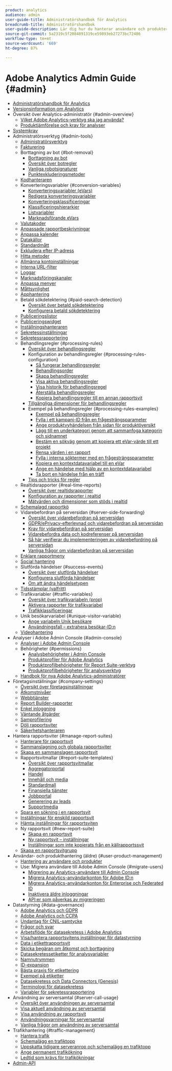 ```yaml
---
product: analytics
audience: admin
user-guide-title: Administratörshandbok för Analytics
breadcrumb-title: Administratörshandbok
user-guide-description: Lär dig hur du hanterar användare och produkter i Experience Cloud, konfigurerar rapportsviter med mera.
source-git-commit: 5a2319c5f2084891319ce59893eb27273bc72486
workflow-type: tm+mt
source-wordcount: '669'
ht-degree: 87%

---
```



# Adobe Analytics Admin Guide {#admin}

+ [Administratörshandbok för Analytics](home.md)
+ [Versionsinformation om Analytics](https://experienceleague.adobe.com/docs/analytics/release-notes/latest.html)
+ Översikt över Analytics-administratör {#admin-overview}
   + [Vilket Adobe Analytics-verktyg ska jag använda?](c-analytics-product-comparison/which-analytics-tool.md)
   + [Produktjämförelse och krav för analyser](c-analytics-product-comparison/analytics-product-comparison.md)
+ [Systemkrav](sys-reqs.md)
+ Administratörsverktyg {#admin-tools}
   + [Administratörsverktyg](admin/c-admin-tools.md)
   + [Fakturering](admin/billing-admin.md)
   + Borttagning av bot {#bot-removal}
      + [Borttagning av bot](admin/bot-removal/bot-removal.md)
      + [Översikt över botregler](admin/bot-removal/bot-rules.md)
      + [Vanliga robotsignaturer](admin/bot-removal/bot-signatures.md)
      + [Punktexkluderingsmetoder](admin/bot-removal/bot-exclusion-methods.md)
   + [Kodhanteraren](admin/code-manager-admin.md)
   + Konverteringsvariabler {#conversion-variables}
      + [Konverteringsvariabler (eVars)](admin/conversion-var-admin/conversion-var-admin.md)
      + [Redigera konverteringsvariabler](admin/conversion-var-admin/t-conversion-variables-admin.md)
      + [Konverteringsklassificeringar](admin/conversion-var-admin/conversion-classifications.md)
      + [Klassificeringshierarkier](admin/conversion-var-admin/classification-hierarchies.md)
      + [Listvariabler](admin/conversion-var-admin/list-var-admin.md)
      + [Marknadsförande eVars](admin/conversion-var-admin/merchandising-evars.md)
   + [Valutakoder](admin/currency.md)
   + [Anpassade rapportbeskrivningar](admin/custom-desc-admin.md)
   + [Anpassa kalender](admin/custom-calendar.md)
   + [Datakällor](admin/data-sources.md)
   + [Standardmått](admin/default-metrics.md)
   + [Exkludera efter IP-adress](admin/exclude-ip.md)
   + [Hitta metoder](admin/finding-methods.md)
   + [Allmänna kontoinställningar](admin/general-acct-settings-admin.md)
   + [Interna URL-filter](admin/internal-url-filter-admin.md)
   + [Loggar](admin/logs.md)
   + [Marknadsföringskanaler](admin/marketing-channels-admin.md)
   + [Anpassa menyer](admin/customize-menus.md)
   + [Måttsynlighet](admin/metric-visibility.md)
   + [Apphantering](admin/mobile-management.md)
   + Betald sökdetektering {#paid-search-detection}
      + [Översikt över betald sökdetektering](admin/paid-search-detection/paid-search-detection.md)
      + [Konfigurera betald sökdetektering](admin/paid-search-detection/t-paid-search-detection.md)
   + [Publiceringslistor](admin/publishing-list.md)
   + [Publiceringswidget](admin/publishing-widgets-admin.md)
   + [Inställningshanteraren](admin/preferences-manager.md)
   + [Sekretessinställningar](admin/privacy-settings.md)
   + [Sekretessrapportering](admin/privacy-reporting.md)
   + Behandlingsregler {#processing-rules}
      + [Översikt över behandlingsregler](admin/c-processing-rules/processing-rules.md)
      + Konfiguration av behandlingsregler {#processing-rules-configuration}
         + [Så fungerar behandlingsregler](admin/c-processing-rules/c-processing-rules-configuration/processing-rules-about.md)
         + [Behandlingsorder](admin/c-processing-rules/c-processing-rules-configuration/processing-rule-order.md)
         + [Skapa behandlingsregler](admin/c-processing-rules/c-processing-rules-configuration/t-processing-rules.md)
         + [Visa aktiva behandlingsregler](admin/c-processing-rules/c-processing-rules-configuration/t-processing-rules-view.md)
         + [Visa historik för behandlingsregel](admin/c-processing-rules/c-processing-rules-configuration/t-processing-rule-view-history.md)
         + [Återställa behandlingsregler](admin/c-processing-rules/c-processing-rules-configuration/t-processing-rules-restore.md)
         + [Kopiera behandlingsregler till en annan rapportsvit](admin/c-processing-rules/c-processing-rules-configuration/t-processing-rules-copy-to-rs.md)
      + [Tillgängliga dimensioner för behandlingsregler](admin/c-processing-rules/processing-rule-dimensions.md)
      + Exempel på behandlingsregler {#processing-rules-examples}
         + [Exempel på behandlingsregler](admin/c-processing-rules/processing-rules-examples/processing-rules-examples.md)
         + [Fylla i ett kampanj-ID från en frågesträngsparameter](admin/c-processing-rules/processing-rules-examples/processing-rules-populate-campaign-id.md)
         + [Ange produktvyhändelsen från sidan för produktöversikt](admin/c-processing-rules/processing-rules-examples/setting-the-product-view-event.md)
         + [Lägg till en underkategori genom att sammanfoga kategorin och sidnamnet](admin/c-processing-rules/processing-rules-examples/subcategory-concatenating.md)
         + [Bestäm en sökväg genom att kopiera ett eVar-värde till ett projekt](admin/c-processing-rules/processing-rules-examples/processing-rules-determining-path.md)
         + [Rensa värden i en rapport](admin/c-processing-rules/processing-rules-examples/clean-up-values-in-a-report.md)
         + [Fylla i interna söktermer med en frågesträngsparameter](admin/c-processing-rules/processing-rules-examples/processing-rules-populating-internal-search.md)
         + [Kopiera en kontextdatavariabel till en eVar](admin/c-processing-rules/processing-rules-examples/processing-rules-copy-context-data.md)
         + [Ange en händelse med hjälp av en kontextdatavariabel](admin/c-processing-rules/processing-rules-examples/processing-rules-copy-context-data-event.md)
         + [Ta bort en händelse från en träff](admin/c-processing-rules/processing-rules-examples/processing-rules-remove-event.md)
      + [Tips och tricks för regler](admin/c-processing-rules/processing-rules-tips.md)
   + Realtidsrapporter {#real-time-reports}
      + [Översikt över realtidsrapporter](admin/realtime/realtime.md)
      + [Konfiguration av rapporter i realtid](admin/realtime/t-realtime-admin.md)
      + [Mätvärden och dimensioner som stöds i realtid](admin/realtime/realtime-metrics.md)
   + [Schemalagd rapportkö](admin/scheduled-reports-admin.md)
   + Vidarebefordran på serversidan {#server-side-forwarding}
      + [Översikt över vidarebefordran på serversidan](admin/c-server-side-forwarding/ssf.md)
      + [GDPR/ePrivacy-efterlevnad och vidarebefordran på serversidan](admin/c-server-side-forwarding/ssf-gdpr.md)
      + [Krav för vidarebefordran på serversidan](admin/c-server-side-forwarding/ssf-requirements.md)
      + [Vidarebefordra data och kodreferenser på serversidan](admin/c-server-side-forwarding/ssf-reference.md)
      + [Så här verifierar du implementeringen av vidarebefordring på serversidan](admin/c-server-side-forwarding/ssf-verify.md)
      + [Vanliga frågor om vidarebefordran på serversidan](admin/c-server-side-forwarding/ssf-faq.md)
   + [Enklare rapportmeny](admin/t-simplified-menu.md)
   + [Social hantering](admin/social-management.md)
   + Slutförda händelser {#success-events}
      + [Översikt över slutförda händelser](admin/c-success-events/success-event.md)
      + [Konfigurera slutförda händelser](admin/c-success-events/t-success-events.md)
      + [Om att ändra händelsetypen](admin/c-success-events/event-type.md)
   + [Tidsstämplar (valfritt)](admin/timestamp-optional.md)
   + Trafikvariabler {#traffic-variables}
      + [Översikt över trafikvariabeln (prop)](admin/c-traffic-variables/traffic-var.md)
      + [Aktivera rapporter för trafikvariabel](admin/c-traffic-variables/t-traffic-variable.md)
      + [Trafikklassificeringar](admin/c-traffic-variables/traffic-classifications.md)
   + Unik besökarvariabel {#unique-visitor-variable}
      + [Ange variabeln Unik besökare](admin/unique-visitor-variable-admin/t-unique-visitor-variable.md)
      + [Användningsfall – extrahera besökar-ID:n](admin/unique-visitor-variable-admin/extract-visitorids-usecase.md)
   + [Videohantering](admin/video-management.md)
+ Analyser i Adobe Admin Console {#admin-console}
   + [Analyser i Adobe Admin Console](admin-console/home.md)
   + Behörigheter {#permissions}
      + [Analysbehörigheter i Admin Console](admin-console/permissions/summary-tables.md)
      + [Produktprofiler för Adobe Analytics](admin-console/permissions/product-profile.md)
      + [Produktprofilbehörigheter för Report Suite-verktyg](admin-console/permissions/report-suite-tools.md)
      + [Produktprofilbehörigheter för analysverktyg](admin-console/permissions/analytics-tools.md)
   + [Handbok för nya Adobe Analytics-administratörer](admin-console/first-admin-guide.md)
+ Företagsinställningar {#company-settings}
   + [Översikt över företagsinställningar](company/c-company-settings.md)
   + [Åtkomstnivåer](company/feature-access-levels.md)
   + [Webbtjänster](company/web-services-admin.md)
   + [Report Builder-rapporter](company/report-builder-reports-admin.md)
   + [Enkel inloggning](company/single-signon-admin.md)
   + [Väntande åtgärder](company/pending-actions-admin.md)
   + [Samprofilering](company/co-branding-admin.md)
   + [Dölj rapportsviter](company/c-hide-report-suites.md)
   + [Säkerhetshanteraren](company/security-manager.md)
+ Hantera rapportsviter {#manage-report-suites}
   + [Hanterare för rapportsvit](c-manage-report-suites/report-suites-admin.md)
   + [Sammanslagning och globala rapportsviter](c-manage-report-suites/rollup-report-suite.md)
   + [Skapa en sammanslagen rapportsvit](c-manage-report-suites/t-rollups.md)
   + Rapportsvitmallar {#report-suite-templates}
      + [Översikt över rapportsvitmallar](c-manage-report-suites/c-report-suite-templates/report-suite-templates.md)
      + [Aggregatorportal](c-manage-report-suites/c-report-suite-templates/aggregator-portal.md)
      + [Handel](c-manage-report-suites/c-report-suite-templates/commerce-admin.md)
      + [Innehåll och media](c-manage-report-suites/c-report-suite-templates/content-media.md)
      + [Standardmall](c-manage-report-suites/c-report-suite-templates/default-rs-template.md)
      + [Finansiella tjänster](c-manage-report-suites/c-report-suite-templates/financial-services.md)
      + [Jobbportal](c-manage-report-suites/c-report-suite-templates/job-portal.md)
      + [Generering av leads](c-manage-report-suites/c-report-suite-templates/lead-generation.md)
      + [Supportmedia](c-manage-report-suites/c-report-suite-templates/support-media.md)
   + [Spara en sökning i en rapportsvit](c-manage-report-suites/t-report-suite-saved-search.md)
   + [Inställningar för enskild rapportsvit](c-manage-report-suites/individual-rs-settings.md)
   + [Hämta inställningar för rapportsviten](c-manage-report-suites/t-download-rs-settings.md)
   + Ny rapportsvit {#new-report-suite}
      + [Skapa en rapportsvit](c-manage-report-suites/c-new-report-suite/t-create-a-report-suite.md)
      + [Ny rapportsvit – inställningar](c-manage-report-suites/c-new-report-suite/new-report-suite.md)
      + [Inställningar som inte kopierats från en källrapportssvit](c-manage-report-suites/c-new-report-suite/settings-not-copied-from-rs.md)
   + [Skapa en rapportsvitgrupp](c-manage-report-suites/t-create-rs-group.md)
+ Användar- och produkthantering (äldre) {#user-product-management}
   + [Hantering av användare och produkter](user-management2/user-management.md)
   + Use: Migrera användare till Adobe Admin Console {#migrate-users}
      + [Migrering av Analytics-användare till Admin Console](user-management2/user-migration/c-migration-tool.md)
      + [Migrera Analytics-användarkonton för Adobe ID:n](user-management2/user-migration/t-migrate-users.md)
      + [Migrera Analytics-användarkonton för Enterprise och Federated ID](user-management2/user-migration/migrate-enterprise.md)
      + [Inaktivera äldre inloggningar](user-management2/user-migration/t-disable-legacy-login.md)
      + [API:er som påverkas av migreringen](user-management2/user-migration/developer.md)
+ Datastyrning {#data-governance}
   + [Adobe Analytics och GDPR](c-data-governance/an-gdpr-overview.md)
   + [Adobe Analytics och CCPA](c-data-governance/an-ccpa-overview.md)
   + [Undantag för CNIL-samtycke](c-data-governance/cnil-consent-exemption.md)
   + [Frågor och svar](c-data-governance/gdpr-faq.md)
   + [Arbetsflöde för datasekretess i Adobe Analytics](c-data-governance/an-gdpr-workflow.md)
   + [Visa/hantera rapportsvitens inställningar för datastyrning](c-data-governance/gdpr-view-settings.md)
   + [Data i etikettrapportsvit](c-data-governance/gdpr-setup-reportsuite.md)
   + [Skicka begäran om åtkomst och borttagning](c-data-governance/gdpr-submit-access-delete.md)
   + [Datasekretessetiketter för analysvariabler](c-data-governance/gdpr-labels.md)
   + [Namnutrymmen](c-data-governance/gdpr-namespaces.md)
   + [ID-expansion](c-data-governance/gdpr-id-expansion.md)
   + [Bästa praxis för etikettering](c-data-governance/gdpr-analytics-ids.md)
   + [Exempel på etiketter](c-data-governance/gdpr-labeling-example.md)
   + [Datasekretess och Data Connectors (Genesis)](c-data-governance/data-connectors-gdpr.md)
   + [Terminologi för datasekretess](c-data-governance/gdpr-terminology.md)
   + [Variabler för sekretessrapportering](c-data-governance/consent-variables.md)
+ Användning av serversamtal {#server-call-usage}
   + [Översikt över användningen av serversamtal](c-server-call-usage/overage-overview.md)
   + [Visa aktuell användning av serversamtal](c-server-call-usage/server-call-usage-dashboard.md)
   + [Visa användning av rapportsvit](c-server-call-usage/report-suite-usage.md)
   + [Användningsvarningar för serversamtal](c-server-call-usage/scu-alerts.md)
   + [Vanliga frågor om användning av serversamtal](c-server-call-usage/overage-faq.md)
+ Trafikhantering {#traffic-management}
   + [Hantera trafik](c-traffic-management/traffic-management.md)
   + [Schemalägg en trafiktopp](c-traffic-management/t-traffic-schedule-spike.md)
   + [Uppskatta tidigare serveranrop och schemalägg en trafiktopp](c-traffic-management/traffic-spike-estimate-past-server-calls.md)
   + [Ange permanent trafikökning](c-traffic-management/t-traffic-permanent.md)
   + [Ledtid som krävs för trafikökningar](c-traffic-management/traffic-lead-time.md)
+ [Admin-API](c-admin-api/c-admin-api.md)
